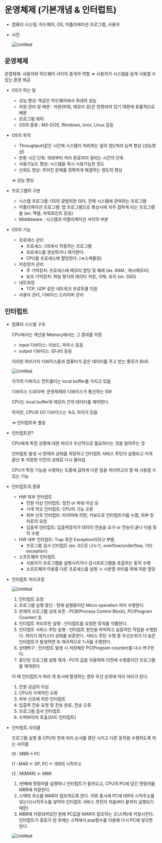 # 운영체제 (기본개념 & 인터럽트)

- 컴퓨터 시스템: 하드웨어, OS, 어플리케이션 프로그램, 사용자
- 사진
    
    ![Untitled](%E1%84%8B%E1%85%AE%E1%86%AB%E1%84%8B%E1%85%A7%E1%86%BC%E1%84%8E%E1%85%A6%E1%84%8C%E1%85%A6%20(%E1%84%80%E1%85%B5%E1%84%87%E1%85%A9%E1%86%AB%E1%84%80%E1%85%A2%E1%84%82%E1%85%A7%E1%86%B7%20&%20%E1%84%8B%E1%85%B5%E1%86%AB%E1%84%90%E1%85%A5%E1%84%85%E1%85%A5%E1%86%B8%E1%84%90%E1%85%B3)%20d198ab39f88b42aeae279e0210f0340e/Untitled.png)
    

## 운영체제

운영체제: 사용자와 하드웨어 사이의 중개자 역할 ⇒ 사용자가 시스템을 쉽게 사용할 수 있는 환경 제공

- OS가 하는 일
    - 성능 향상: 똑같은 하드웨어에서 최대의 성능
    - 자원 관리 및 배분 : 자원(파워, 메모리 등)은 한정되어 있기 때문에 효율적으로 배분
    - 프로그램 제어
    - OS의 종류 : MS-DOS, Windows, Unix, Linux 등등
- OS의 목적
    - Throughput(같은 시간에 시스템이 처리하는 일의 양)/처리 능력 향상 (성능향상)
    - 반환 시간 단축: 의뢰부터 처리 완료까지 걸리는 시간의 단축
    - 사용가능도 향상: 시스템을 즉시 사용가능한 정도
    - 신뢰도 향상: 주어진 문제를 정확하게 해결하는 정도의 향상
    
    ⇒ 성능 향상
    
- 프로그램의 구분
    - 시스템 프로그램: OS의 광범위한 의미, 전체 시스템에 관여하는 프로그램
    - 어플리케이션 프로그램: 앱 프로그램으로 평상시에 자주 접하게 되는 프로그램들 (ex. 엑셀, 파워포인트 등등)
    - Middleware : 시스템과 어플리케이션 사이의 부분
- OS의 기능
    - 프로세스 관리
        - 프로세스: OS에서 작동하는 프로그램
        - 프로세스를 생성하거나 제거한다.
        - CPU를 프로세스에 할당한다. (⇒스케쥴링)
    - 저장장치 관리
        - 주 기억장치: 프로세스에 메모리 할당 및 해제 (ex. RAM ,  캐시메모리)
        - 보조 기억장치: 파일 형식의 데이터 저장, 삭제, 유지 (ex. SSD)
    - 네트워킹
        - TCP, UDP 같은 네트워크 프로토콜 지원
    - 사용자 관리, 디바이스 드라이버 관리

## 인터럽트

- 컴퓨터 시스템 구조
    
    CPU에서는 계산을 Memory에서는 그 결과를 저장
    
    - input 디바이스: 키보드, 마우스 등등
    - output 디바이스: 모니터 등등
    
    이러한 여러가지 디바이스들과 컴퓨터가 같은 데이터를 주고 받는 통로가 BUS
    
    ![Untitled](%E1%84%8B%E1%85%AE%E1%86%AB%E1%84%8B%E1%85%A7%E1%86%BC%E1%84%8E%E1%85%A6%E1%84%8C%E1%85%A6%20(%E1%84%80%E1%85%B5%E1%84%87%E1%85%A9%E1%86%AB%E1%84%80%E1%85%A2%E1%84%82%E1%85%A7%E1%86%B7%20&%20%E1%84%8B%E1%85%B5%E1%86%AB%E1%84%90%E1%85%A5%E1%84%85%E1%85%A5%E1%86%B8%E1%84%90%E1%85%B3)%20d198ab39f88b42aeae279e0210f0340e/Untitled%201.png)
    
    각각의 디바이스 컨트롤러는 local buffer를 가지고 있음
    
    디바이스 드라이버: 운영체제와 디바이스가 통신하는 SW
    
    CPU는 local buffer와 메모리 간의 데이터를 제어한다.
    
    하지만, CPU와 I/O 디바이스는 속도 차이가 있음
    
    ⇒ 인터럽트와 폴링
    
- 인터럽트란?
    
    CPU에게 특정 상황에 대한 처리가 우선적으로 필요하다는 것을 알려주는 것
    
    인터럽트 발생 시 현재의 상태를 저장하고 인터럽트 서비스 루틴이 실행되고 이게 끝난 후 저장한 이전의 상태로 다시 돌아감.
    
    CPU가 특정 기능을 수행하는 도중에 급하게 다른 일을 처리하고자 할 때 사용할 수 있는 기능
    
- 인터럽트의 종류
    - HW 외부 인터럽트
        - 전원 이상 인터럽트: 정전 or 파워 이상 등
        - 기계 착오 인터럽트: CPU의 기능 오류
        - 외부 신호 인터럽트: 타이머에 의한, 키보드로 인터럽트키를 누름, 외부 장치로의 요청
        - 입출력 인터럽트: 입출력장치가 데이터 전송을 요구 or 전송이 끝나 다음 동작 수행
    - HW 내부 인터럽트: Trap 혹은 Exception이라고 부름
        - 프로그램 검사 인터럽트 (ex. 0으로 나누기, overflow/underflow, 기타 exception)
    - 소프트웨어 인터럽트
        - 사용자가 프로그램을 실행시키거나 감시프로그램을 호출하는 동작 수행
        - 소프트웨어 이용중 다른 프로세스를 실행 → 시분할 처리를 위해 자원 할당
- 인터럽트 처리과정
    
    ![Untitled](%E1%84%8B%E1%85%AE%E1%86%AB%E1%84%8B%E1%85%A7%E1%86%BC%E1%84%8E%E1%85%A6%E1%84%8C%E1%85%A6%20(%E1%84%80%E1%85%B5%E1%84%87%E1%85%A9%E1%86%AB%E1%84%80%E1%85%A2%E1%84%82%E1%85%A7%E1%86%B7%20&%20%E1%84%8B%E1%85%B5%E1%86%AB%E1%84%90%E1%85%A5%E1%84%85%E1%85%A5%E1%86%B8%E1%84%90%E1%85%B3)%20d198ab39f88b42aeae279e0210f0340e/Untitled%202.png)
    
    1. 인터럽트 요청
    2. 프로그램 실행 중단 : 현재 실행중이던 Micro operation 까지 수행한다.
    3. 현재의 프로그램 상태 보존 : PCB(Process Control Block), PC(Program Counter) 등
    4. 인터럽트 처리루틴 실행 : 인터럽트를 요청한 장치를 식별한다.
    5. 인터럽트 서비스 루틴 실행 : 인터럽트 원인을 파악하고 실질적인 작업을 수행한다. 처리기 레지스터 상태를 보존한다. 서비스 루틴 수행 중 우선순위가 더 높은 인터럽트가 발생하면 또 재귀적으로 1~5를 수행한다.
    6. 상태복구 : 인터럽트 발생 시 저장해둔 PC(Program counter)를 다시 복구한다.
    7. 중단된 프로그램 실행 재개 : PC의 값을 이용하여 이전에 수행중이던 프로그램을 재개한다
    
    이 때 인터럽트가 여러 개 동시에 발생하는 경우 우선 순위에 따라 처리가 된다.
    
    1. 전원 공급의 이상
    2. CPU의 기계적인 오류
    3. 외부 신호에 의한 인터럽트
    4. 입출력 전송 요청 및 전송 완료, 전송 오류
    5. 프로그램 검사 인터럽트
    6. 수퍼바이저 호출(SVC 인터럽트)
- 인터럽트 사이클
    
    프로그램 실행 중 CPU의 현재 처리 순서를 중단 시키고 다른 동작을 수행하도록 하는 사이클
    
    t0 : MBR <-PC
    
    t1 : MAR <- SP, PC <- ISR의 시작주소
    
    t2 : M[MAR] <- MBR
    
    1. i번째에 명령어를 실행하니 인터럽트가 들어오고, CPU의 PC에 담긴 명령어를 MBR에 저장한다. 
    2. 스택의 주소를 MAR이 참조하도록 한다. 이와 동시에 PC에 ISR의 시작주소를 넣는다(시작주소를 넣어야 인터럽트 서비스 루틴이 처음부터 끝까지 실행되기 때문)
    3. MBR에 저장되어있던 원래 PC값을 MAR이 참조하는 곳(스택)에 저장시킨다. 인터럽트가 종료가 된 후에는 스택에서 pop함수를 이용해 다시 PC에 넣으면 된다.
    
    ![Untitled](%E1%84%8B%E1%85%AE%E1%86%AB%E1%84%8B%E1%85%A7%E1%86%BC%E1%84%8E%E1%85%A6%E1%84%8C%E1%85%A6%20(%E1%84%80%E1%85%B5%E1%84%87%E1%85%A9%E1%86%AB%E1%84%80%E1%85%A2%E1%84%82%E1%85%A7%E1%86%B7%20&%20%E1%84%8B%E1%85%B5%E1%86%AB%E1%84%90%E1%85%A5%E1%84%85%E1%85%A5%E1%86%B8%E1%84%90%E1%85%B3)%20d198ab39f88b42aeae279e0210f0340e/Untitled%203.png)
